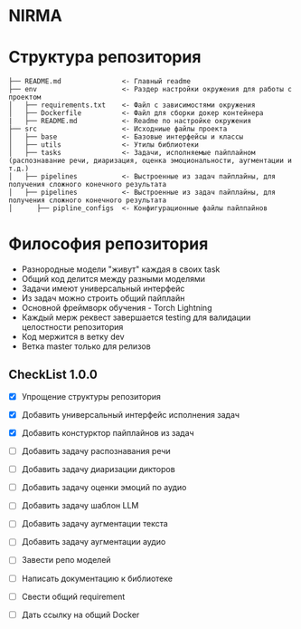 # NIRMA

# Структура репозитория

```
├── README.md               <- Главный readme
├── env                     <- Раздер настройки окружения для работы с проектом
│   ├── requirements.txt    <- Файл с зависимостями окружения
│   ├── Dockerfile          <- Файл для сборки докер контейнера
|   ├── README.md           <- Readme по настройке окружения
├── src                     <- Исходниые файлы проекта
│   ├── base                <- Базовые интерфейсы и классы
│   ├── utils               <- Утилы библиотеки
│   ├── tasks               <- Задачи, исполняемые пайплайном (распознавание речи, диаризация, оценка эмоциональности, аугментации и т.д.)
│   ├── pipelines           <- Выстроенные из задач пайплайны, для получения сложного конечного результата
│   ├── pipelines           <- Выстроенные из задач пайплайны, для получения сложного конечного результата
│      ├── pipline_configs  <- Конфигурационные файлы пайлпайнов
```
# Философия репозитория
- Разнородные модели "живут" каждая в своих task
- Общий код делится между разными моделями
- Задачи имеют универсальный интерфейс
- Из задач можно строить общий пайплайн
- Основной фреймворк обучения - Torch Lightning
- Каждый мерж реквест завершается testing для валидации целостности репозитория
- Код мержится в ветку dev
- Ветка master только для релизов


## CheckList 1.0.0
- [x] Упрощение структуры репозитория
- [x] Добавить универсальный интерфейс исполнения задач
- [x] Добавить констурктор пайплайнов из задач
- [ ] Добавить задачу распознавания речи
- [ ] Добавить задачу диаризации дикторов
- [ ] Добавить задачу оценки эмоций по аудио
- [ ] Добавить задачу шаблон LLM 
- [ ] Добавить задачу аугментации текста
- [ ] Добавить задачу аугментации аудио
- [ ] Завести репо моделей
- [ ] Написать документацию к библиотеке
- [ ] Свести общий requirement
- [ ] Дать ссылку на общий Docker



